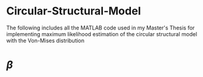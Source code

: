# Circular-Structural-Model
The following includes all the MATLAB code used in my Master's Thesis for implementing maximum likelihood estimation of the circular structural model with the Von-Mises distribution 

# $\beta$
